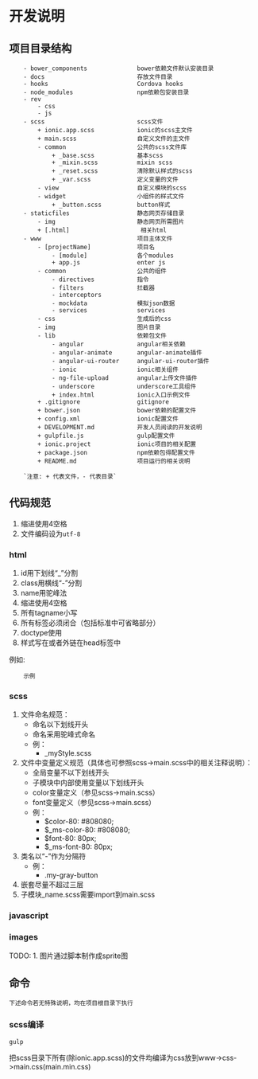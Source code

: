 # 开发说明

## 项目目录结构

```
    - bower_components              bower依赖文件默认安装目录
    - docs                          存放文件目录
    - hooks                         Cordova hooks
    - node_modules                  npm依赖包安装目录
    - rev                        
        - css                       
        - js
    - scss                          scss文件
        + ionic.app.scss            ionic的scss主文件
        + main.scss                 自定义文件的主文件             
        - common                    公共的scss文件库
            + _base.scss            基本scss
            + _mixin.scss           mixin scss
            + _reset.scss           清除默认样式的scss
            + _var.scss             定义变量的文件
        - view                      自定义模块的scss
        - widget                    小组件的样式文件
            + _button.scss          button样式
    - staticfiles                   静态网页存储目录
        - img                       静态网页所需图片
        + [.html]                    相关html
    - www                           项目主体文件
        - [projectName]             项目名
            - [module]              各个modules
            + app.js                enter js
        - common                    公共的组件
            - directives            指令
            - filters               拦截器
            - interceptors          
            - mockdata              模拟json数据
            - services              services
        - css                       生成后的css
        - img                       图片目录
        - lib                       依赖包文件
            - angular               angular相关依赖
            - angular-animate       angular-animate插件
            - angular-ui-router     angular-ui-router插件
            - ionic                 ionic相关组件
            - ng-file-upload        angular上传文件插件
            - underscore            underscore工具组件
            + index.html            ionic入口示例文件
        + .gitignore                gitignore
        + bower.json                bower依赖的配置文件
        + config.xml                ionic配置文件
        + DEVELOPMENT.md            开发人员阅读的开发说明
        + gulpfile.js               gulp配置文件
        + ionic.project             ionic项目的相关配置
        + package.json              npm依赖包得配置文件
        + README.md                 项目运行的相关说明 
         
    `注意: + 代表文件，- 代表目录`
```

## 代码规范

1. 缩进使用4空格
2. 文件编码设为`utf-8`

### html

1. id用下划线“_”分割
2. class用横线“-”分割
3. name用驼峰法
4. 缩进使用4空格
5. 所有tagname小写
6. 所有标签必须闭合（包括标准中可省略部分）
7. doctype使用<!DOCTYPE html>
8. 样式写在或者外链在head标签中

例如:

```
	示例
```

### scss

1. 文件命名规范：
    * 命名以下划线开头
    * 命名采用驼峰式命名
    * 例：
        * _myStyle.scss
2. 文件中变量定义规范（具体也可参照scss->main.scss中的相关注释说明）：
    * 全局变量不以下划线开头
    * 子模块中内部使用变量以下划线开头
    * color变量定义（参见scss->main.scss）
    * font变量定义（参见scss->main.scss）
    * 例：
        * $color-80: #808080;
        * $_ms-color-80: #808080;
        * $font-80: 80px;
        * $_ms-font-80: 80px;
3. 类名以“-”作为分隔符
    * 例：
        * .my-gray-button
4. 嵌套尽量不超过三层
5. 子模块_name.scss需要import到main.scss

### javascript


### images

TODO:
    1. 图片通过脚本制作成sprite图


## 命令
    下述命令若无特殊说明，均在项目根目录下执行

### scss编译
    gulp

把scss目录下所有(除ionic.app.scss)的文件均编译为css放到www->css->main.css(main.min.css)

